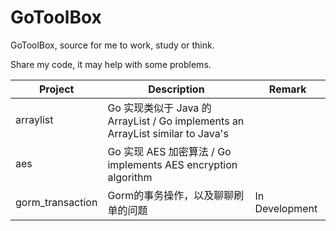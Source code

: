 # GoToolBox

GoToolBox, source for me to work, study or think.

Share my code, it may help with some problems.

| Project          | Description                                                  | Remark         |
| ---------------- | ------------------------------------------------------------ | -------------- |
| arraylist        | Go 实现类似于 Java 的 ArrayList / Go implements an ArrayList similar to Java's |                |
| aes              | Go 实现 AES 加密算法 / Go implements AES encryption algorithm |                |
| gorm_transaction | Gorm的事务操作，以及聊聊刷单的问题                           | In Development |

